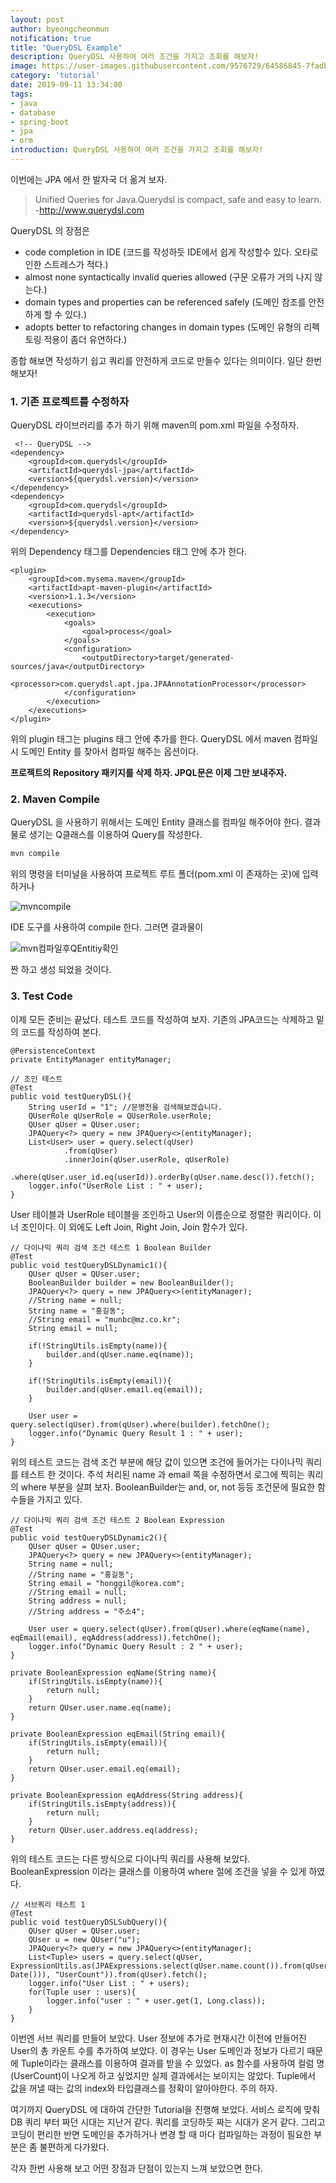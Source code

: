 ```yaml
---
layout: post
author: byeongcheonmun
notification: true
title: "QueryDSL Example"
description: QueryDSL 사용하여 여러 조건을 가지고 조회를 해보자!
image: https://user-images.githubusercontent.com/9576729/64586845-7fadbd00-d3d8-11e9-87c3-8c950c6b6a22.jpg
category: 'tutorial'
date: 2019-09-11 13:34:00
tags:
- java
- database
- spring-boot
- jpa
- orm
introduction: QueryDSL 사용하여 여러 조건을 가지고 조회를 해보자!
---
```


이번에는 JPA 에서 한 발자국 더 옮겨 보자.
>Unified Queries for Java.Querydsl is compact, safe and easy to learn. -http://www.querydsl.com

QueryDSL 의 장점은

- code completion in IDE 
(코드를 작성하듯 IDE에서 쉽게 작성할수 있다. 오타로 인한 스트레스가 적다.)
 - almost none syntactically invalid queries allowed
(구문 오류가 거의 나지 않는다.)
 - domain types and properties can be referenced safely
 (도메인 참조를 안전하게 할 수 있다.)
 - adopts better to refactoring changes in domain types
 (도메인 유형의 리펙토링 적용이 좀더 유연하다.)

종합 해보면 작성하기 쉽고 쿼리를 안전하게 코드로 만들수 있다는 의미이다. 일단 한번 해보자!

### 1. 기존 프로젝트를 수정하자
QueryDSL 라이브러리를 추가 하기 위해 maven의 pom.xml 파일을 수정하자.
```
 <!-- QueryDSL -->
<dependency>
    <groupId>com.querydsl</groupId>
    <artifactId>querydsl-jpa</artifactId>
    <version>${querydsl.version}</version>
</dependency>
<dependency>
    <groupId>com.querydsl</groupId>
    <artifactId>querydsl-apt</artifactId>
    <version>${querydsl.version}</version>
</dependency>
```
위의 Dependency 태그를  Dependencies 태그 안에 추가 한다.

```
<plugin>
    <groupId>com.mysema.maven</groupId>
    <artifactId>apt-maven-plugin</artifactId>
    <version>1.1.3</version>
    <executions>
        <execution>
            <goals>
                <goal>process</goal>
            </goals>
            <configuration>
                <outputDirectory>target/generated-sources/java</outputDirectory>
                <processor>com.querydsl.apt.jpa.JPAAnnotationProcessor</processor>
            </configuration>
        </execution>
    </executions>
</plugin>
```

위의 plugin 태그는 plugins 태그 안에 추가를 한다. QueryDSL 에서 maven 컴파일시 도메인 Entity 를 찾아서 컴파일 해주는 옵션이다.

__프로젝트의 Repository 패키지를 삭제 하자. JPQL문은 이제 그만 보내주자.__

### 2. Maven Compile
QueryDSL 을 사용하기 위해서는 도메인 Entity 클래스를 컴파일 해주어야 한다. 결과물로 생기는 Q클래스를 이용하여 Query를 작성한다.
```sh
mvn compile
```
위의 명령을 터미널을 사용하여 프로젝트 루트 폴더(pom.xml 이 존재하는 곳)에 입력하거나 

![mvncompile](https://user-images.githubusercontent.com/9576729/64667529-12ac2d00-d495-11e9-9eb7-4d3e01e28256.PNG)

IDE 도구를 사용하여 compile 한다. 그러면 결과물이 

![mvn컴파일후QEntitiy확인](https://user-images.githubusercontent.com/9576729/64667563-2a83b100-d495-11e9-959d-6101847ae796.PNG)

짠 하고 생성 되었을 것이다.

### 3. Test Code
이제 모든 준비는 끝났다. 테스트 코드를 작성하여 보자. 기존의 JPA코드는 삭제하고 밑의 코드를 작성하여 본다.

```
@PersistenceContext
private EntityManager entityManager;

// 조인 테스트
@Test
public void testQueryDSL(){
    String userId = "1"; //문병천을 검색해보겠습니다.
    QUserRole qUserRole = QUserRole.userRole;
    QUser qUser = QUser.user;
    JPAQuery<?> query = new JPAQuery<>(entityManager);
    List<User> user = query.select(qUser)
            .from(qUser)
            .innerJoin(qUser.userRole, qUserRole)
            .where(qUser.user_id.eq(userId)).orderBy(qUser.name.desc()).fetch();
    logger.info("UserRole List : " + user);
}
```

User 테이블과 UserRole 테이블을 조인하고 User의 이름순으로 정렬한 쿼리이다. 이너 조인이다. 이 외에도 Left Join, Right Join, Join 함수가 있다.

```
// 다이나믹 쿼리 검색 조건 테스트 1 Boolean Builder
@Test
public void testQueryDSLDynamic1(){
    QUser qUser = QUser.user;
    BooleanBuilder builder = new BooleanBuilder();
    JPAQuery<?> query = new JPAQuery<>(entityManager);
    //String name = null;
    String name = "홍길동";
    //String email = "munbc@mz.co.kr";
    String email = null;

    if(!StringUtils.isEmpty(name)){
        builder.and(qUser.name.eq(name));
    }

    if(!StringUtils.isEmpty(email)){
        builder.and(qUser.email.eq(email));
    }

    User user = query.select(qUser).from(qUser).where(builder).fetchOne();
    logger.info("Dynamic Query Result 1 : " + user);
}
```

위의 테스트 코드는 검색 조건 부분에 해당 값이 있으면 조건에 들어가는 다이나믹 쿼리를 테스트 한 것이다. 주석 처리된 name 과 email 쪽을 수정하면서 로그에 찍히는 쿼리의 where 부분을 살펴 보자. BooleanBuilder는 and, or, not 등등 조건문에 필요한 함수들을 가지고 있다.

```
// 다이나믹 쿼리 검색 조건 테스트 2 Boolean Expression
@Test
public void testQueryDSLDynamic2(){
    QUser qUser = QUser.user;
    JPAQuery<?> query = new JPAQuery<>(entityManager);
    String name = null;
    //String name = "홍길동";
    String email = "honggil@korea.com";
    //String email = null;
    String address = null;
    //String address = "주소4";

    User user = query.select(qUser).from(qUser).where(eqName(name), eqEmail(email), eqAddress(address)).fetchOne();
    logger.info("Dynamic Query Result : 2 " + user);
}

private BooleanExpression eqName(String name){
    if(StringUtils.isEmpty(name)){
        return null;
    }
    return QUser.user.name.eq(name);
}

private BooleanExpression eqEmail(String email){
    if(StringUtils.isEmpty(email)){
        return null;
    }
    return QUser.user.email.eq(email);
}

private BooleanExpression eqAddress(String address){
    if(StringUtils.isEmpty(address)){
        return null;
    }
    return QUser.user.address.eq(address);
}
```

위의 테스트 코드는 다른 방식으로 다이나믹 쿼리를 사용해 보았다. BooleanExpression 이라는 클래스를 이용하여 where 절에 조건을 넣을 수 있게 하였다.

```
// 서브쿼리 테스트 1
@Test
public void testQueryDSLSubQuery(){
    QUser qUser = QUser.user;
    QUser u = new QUser("u");
    JPAQuery<?> query = new JPAQuery<>(entityManager);
    List<Tuple> users = query.select(qUser, ExpressionUtils.as(JPAExpressions.select(qUser.name.count()).from(qUser).where(qUser.created_at.before(new Date())), "UserCount")).from(qUser).fetch();
    logger.info("User List : " + users);
    for(Tuple user : users){
        logger.info("user : " + user.get(1, Long.class));
    }
}
```

이번엔 서브 쿼리를 만들어 보았다. User 정보에 추가로 현재시간 이전에 만들어진 User의 총 카운트 수를 추가하여 보았다. 이 경우는 User 도메인과 정보가 다르기 때문에 Tuple이라는 클래스를 이용하여 결과를 받을 수 있었다. as 함수를 사용하여 컬럼 명(UserCount)이 나오게 하고 싶었지만 실제 결과에서는 보이지는 않았다. Tuple에서 값을 꺼낼 때는 값의 index와 타입클래스를 정확이 알아야한다. 주의 하자.

여기까지 QueryDSL 에 대하여 간단한 Tutorial을 진행해 보았다. 서비스 로직에 맞춰 DB 쿼리 부터 짜던 시대는 지난거 같다. 쿼리를 코딩하듯 짜는 시대가 온거 같다. 그리고 코딩이 편리한 반면 도메인을 추가하거나 변경 할 때 마다 컴파일하는 과정이 필요한 부분은 좀 불편하게 다가왔다.

각자 한번 사용해 보고 어떤 장점과 단점이 있는지 느껴 보았으면 한다.



